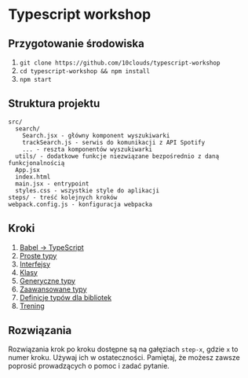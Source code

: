 # Typescript workshop

## Przygotowanie środowiska
1. `git clone https://github.com/10clouds/typescript-workshop`
2. `cd typescript-workshop && npm install`
3. `npm start`

## Struktura projektu
```
src/
  search/
    Search.jsx - główny komponent wyszukiwarki
    trackSearch.js - serwis do komunikacji z API Spotify
    ... - reszta komponentów wyszukiwarki
  utils/ - dodatkowe funkcje niezwiązane bezpośrednio z daną funkcjonalnością
  App.jsx
  index.html
  main.jsx - entrypoint
  styles.css - wszystkie style do aplikacji
steps/ - treść kolejnych kroków
webpack.config.js - konfiguracja webpacka
```

## Kroki
1. [Babel -> TypeScript](steps/step-1.md)
2. [Proste typy](steps/step-2.md)
3. [Interfejsy](steps/step-3.md)
4. [Klasy](steps/step-4.md)
5. [Generyczne typy](steps/step-5.md)
6. [Zaawansowane typy](steps/step-6.md)
7. [Definicje typów dla bibliotek](steps/step-7.md)
8. [Trening](steps/step-8.md)

## Rozwiązania
Rozwiązania krok po kroku dostępne są na gałęziach `step-x`, gdzie `x` to numer
kroku. Używaj ich w ostateczności. Pamiętaj, że możesz zawsze poprosić
prowadzących o pomoc i zadać pytanie.
